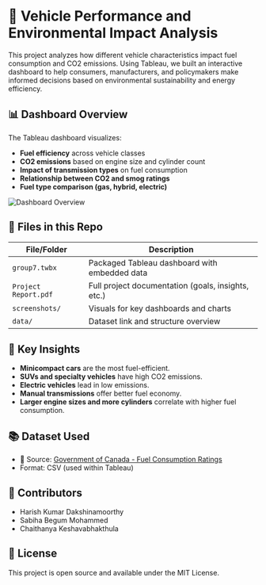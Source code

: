 # 🚗 Vehicle Performance and Environmental Impact Analysis

This project analyzes how different vehicle characteristics impact fuel consumption and CO2 emissions. Using Tableau, we built an interactive dashboard to help consumers, manufacturers, and policymakers make informed decisions based on environmental sustainability and energy efficiency.

## 📊 Dashboard Overview

The Tableau dashboard visualizes:
- **Fuel efficiency** across vehicle classes
- **CO2 emissions** based on engine size and cylinder count
- **Impact of transmission types** on fuel consumption
- **Relationship between CO2 and smog ratings**
- **Fuel type comparison (gas, hybrid, electric)**

![Dashboard Overview](screenshots/dashboard-overview.png)

## 📁 Files in this Repo

| File/Folder         | Description                                         |
|---------------------|-----------------------------------------------------|
| `group7.twbx`        | Packaged Tableau dashboard with embedded data       |
| `Project Report.pdf` | Full project documentation (goals, insights, etc.)  |
| `screenshots/`       | Visuals for key dashboards and charts               |
| `data/`              | Dataset link and structure overview                 |

## 📌 Key Insights

- **Minicompact cars** are the most fuel-efficient.
- **SUVs and specialty vehicles** have high CO2 emissions.
- **Electric vehicles** lead in low emissions.
- **Manual transmissions** offer better fuel economy.
- **Larger engine sizes and more cylinders** correlate with higher fuel consumption.

## 📚 Dataset Used

- 📌 Source: [Government of Canada - Fuel Consumption Ratings](https://open.canada.ca/data/en/dataset/98f1a129-f628-4ce4-b24d-6f16bf24dd64)
- Format: CSV (used within Tableau)

## 👥 Contributors

- Harish Kumar Dakshinamoorthy
- Sabiha Begum Mohammed
- Chaithanya Keshavabhakthula

## 📜 License

This project is open source and available under the MIT License.
